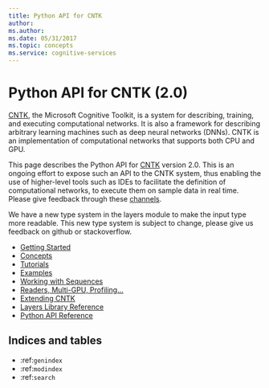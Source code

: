 ```yaml
---
title: Python API for CNTK
author: 
ms.author: 
ms.date: 05/31/2017
ms.topic: concepts
ms.service: cognitive-services
---
```


# Python API for CNTK (2.0)

[CNTK](https://cntk.ai/), the Microsoft Cognitive Toolkit, is a system for describing, training,
and executing computational networks. It is also a framework for describing
arbitrary learning machines such as deep neural networks (DNNs). CNTK is an
implementation of computational networks that supports both CPU and GPU.
 
This page describes the Python API for [CNTK](https://cntk.ai/) version 2.0. This is an ongoing effort
to expose such an API to the CNTK system, thus enabling the use of higher-level
tools such as IDEs to facilitate the definition of computational networks, to execute
them on sample data in real time. Please give feedback through these [channels](/cognitive-toolkit/feedback-channels).

We have a new type system in the layers module to make the input type more readable.
This new type system is subject to change, please give us feedback on github or stackoverflow.

   - [Getting Started](gettingstarted.md)
   - [Concepts](concepts.md)
   - [Tutorials](tutorials.md)
   - [Examples](examples.md)
   - [Working with Sequences](sequence.md)
   - [Readers, Multi-GPU, Profiling...](readersprofetc.md)
   - [Extending CNTK](extend.md)
   - [Layers Library Reference](layerref.md)
   - [Python API Reference](cntk)

## Indices and tables

* :ref:`genindex`
* :ref:`modindex`
* :ref:`search`
